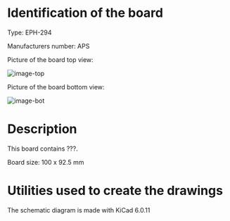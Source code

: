 # Identification of the board

Type: EPH-294

Manufacturers number: APS

Picture of the board top view:

![image-top](photo/image-top.jpg)

Picture of the board bottom view:

![image-bot](photo/image-bot.jpg)

# Description

This board contains ???.

Board size: 100 x 92.5 mm

# Utilities used to create the drawings

The schematic diagram is made with KiCad 6.0.11
